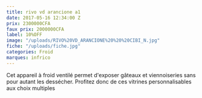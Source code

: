 ```yaml
---
title: rivo vd arancione a1
date: 2017-05-16 12:34:00 Z
prix: 2300000CFA
faux prix: 2000000CFA
label: 10%OFF
image: "/uploads/RIVO%20VD_ARANCIONE%20%20%20CIBI_N.jpg"
fiche: "/uploads/fiche.jpg"
categories: Froid
marques: infrico
---
```


Cet appareil à froid ventilé permet d'exposer gâteaux et viennoiseries sans pour autant les dessécher. 
Profitez donc de ces vitrines personnalisables aux choix multiples 
